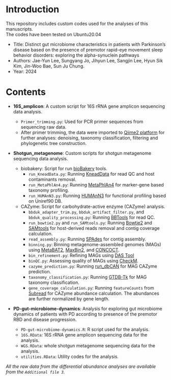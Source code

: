 # Introduction
This repository includes custom codes used for the analyses of this manuscripts.<br/>
The codes have been tested on Ubuntu20.04
- Title: Distinct gut microbiome characteristics in patients with Parkinson’s disease based on the presence of premotor rapid-eye movement sleep behavior disorders: exploring the alpha-synuclein pathways
- Authors: Jae-Yun Lee, Sungyang Jo, Jihyun Lee, Sangjin Lee, Hyun Sik Kim, Jin-Woo Bae, Sun Ju Chung.
- Year: 2024

# Contents
* **16S_amplicon**: A custom script for 16S rRNA gene amplicon sequencing data analysis.
  - `Primer_trimming.py`: Used for PCR primer sequences from sequencing raw data. <br>
  - After primer trimming, the data were imported to [Qiime2 platform](https://qiime2.org/) for further analyses: denoising, taxonomy classification, filtering and phylogenetic tree construction.
 
* **Shotgun_metagenome**: Custom scripts for shotgun metagenome sequencing data analysis.
  - biobakery: Script for run [bioBakery](https://huttenhower.sph.harvard.edu/tools/) tools.
    - `run_KneadData.py`: Running [KneadData](https://huttenhower.sph.harvard.edu/kneaddata/) for read QC and host contaminants removal.
    - `run_MetaPhlAn4.py`: Running [MetaPhlAn4](https://huttenhower.sph.harvard.edu/metaphlan) for marker-gene based taxonomy profiling.
    - `run_HUMAnN3.py`: Running [HUMAnN3](https://huttenhower.sph.harvard.edu/humann) for functional profiling based on Uniref90 DB.
  - CAZyme: Script for carbohydrate-active enzyme (CAZyme) analysis.
    - `bbduk_adapter_trim.py`,  `bbduk_artifact_filter.py`, and `bbduk_quality_processing.py`: Running [BBTools](https://jgi.doe.gov/data-and-tools/software-tools/bbtools/) for read QC.
    - `run_bowtie2.py` and `run_SAMtools.py`: Running [Bowtie2](https://bowtie-bio.sourceforge.net/bowtie2/index.shtml) and [SAMtools](https://www.htslib.org/) for host-derived reads removal and contig coverage calculation.
    - `read_assembly.py`: Running [SPAdes](https://github.com/ablab/spades) for contig assembly.
    - `binning.py`: Binning metagenome-assembled genomes (MAGs) using [MetaBAT2](https://bitbucket.org/berkeleylab/metabat/src/master/), [MaxBin2](https://sourceforge.net/projects/maxbin2/), and [CONCOCT](https://github.com/BinPro/CONCOCT).
    - `bin_refinement.py`: Refining MAGs using [DAS Tool](https://github.com/cmks/DAS_Tool)
    - `binQC.py`: Assessing quality of MAGs using [CheckM](https://github.com/Ecogenomics/CheckM).
    - `cazyme_prediction.py`: Running [run_dbCAN](https://github.com/linnabrown/run_dbcan) for MAG CAZyme prediction.
    - `taxonomy_classification.py`: Running [GTDB-Tk](https://github.com/Ecogenomics/GTDBTk) for MAG taxonomy classification.
    - `gene_coverage_calculation.py`: Running `featureCounts` from [Subread](https://subread.sourceforge.net/) for CAZyme abundance calculation. The abundances are further normalized by gene length.

* **PD-gut-microbiome-dynamics**: Analysis for exploring gut microbiome dynamics of patients with PD according to presence of the premotor RBD and disease progression.
  - `PD-gut-microbiome-dynamics.R`: R script used for the analysis.
  - `16S.RData`: 16S rRNA gene amplicon sequencing data for the analysis.
  - `WGS.RData`: whole shotgun metagenome sequencing data for the analysis.
  - `utilities.RData`: Utility codes for the analysis.

*All the raw data from the differential abundance analyses are available from the `Additional file 3`.*
